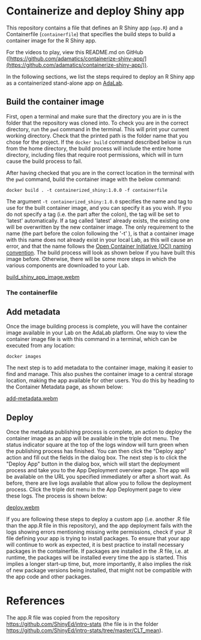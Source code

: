 # Containerize and deploy Shiny app
This repository contains a file that defines an R Shiny app (`app.R`) and a Containerfile (`containerfile`) 
that specifies the build steps to build a container image for the R Shiny app.

For the videos to play, view this README.md on GitHub ([https://github.com/adamatics/containerize-shiny-app/](https://github.com/adamatics/containerize-shiny-app/)).

In the following sections, we list the steps required to deploy an R Shiny app as a containerized stand-alone 
app on [AdaLab](https://adamatics.com/index.php/platform-2/).

## Build the container image
First, open a terminal and make sure that the directory you are in is the folder that the repository was cloned into. 
To check you are in the correct directory, run the `pwd` command in the terminal. This will print your current
working directory. Check that the printed path is the folder name that you chose for the project. If the 
`docker build` command described below is run from the home directory, the build process will include the entire 
home directory, including files that require root permissions, which will in turn cause the build process to fail.

After having checked that you are in the correct location in the terminal with the `pwd` command, 
build the container image with the below command:

```docker build . -t containerized_shiny:1.0.0 -f containerfile```

The argument `-t containerized_shiny:1.0.0` specifies the name and tag to use for the built container image, 
and you can specify it as you wish. If you do not specify a tag (i.e. the part after the colon), the tag will be set to
'latest' automatically. If a tag called 'latest' already exists, the existing one will be overwritten by the new 
container image. The only requirement to the name (the part before the colon following the '-t' ), is that a container 
image with this name does not 
already exist in your local Lab, as this will cause an error, and that the name 
follows the [Open Container Initiative (OCI) naming convention](https://github.com/containers/image/blob/main/docker/reference/regexp.go). The build process will look as shown below if 
you have built this image before. Otherwise, there will be some more steps in which the various components are 
downloaded to your Lab.

[build_shiny_app_image.webm](https://github.com/adamatics/containerize-shiny-app/assets/149479200/f843be3d-ea55-4fd4-b55b-873fe248cc67)

### The containerfile


## Add metadata
Once the image building process is complete, you will have the container image available in your Lab on the 
AdaLab platform. One way to view the container image file is with this command in a terminal, which can be executed 
from any location:

```docker images```

The next step is to add metadata to the container image, making it easier to find and manage. 
This also pushes the container image to a central storage location, making the app available for other users. 
You do this by heading to the Container Metadata page, as shown below:

[add-metadata.webm](https://github.com/adamatics/containerize-shiny-app/assets/149479200/c9844b90-35b2-4cf3-8a1f-e0a96c5d65fc)

## Deploy
Once the metadata publishing process is complete, an action to deploy the container image as an app will be available 
in the triple dot menu. The status indicator square at the top of the logs window will turn green when the 
publishing process has finished. You can then click the "Deploy app" action and fill out the fields in the dialog box. 
The next step is to click the "Deploy App" button in the dialog box, which will start the deployment process and take 
you to the App Deployment overview page. The app will be available on the URL you specified immediately or after a 
short wait. As before, there are live logs available that allow you to follow the deployment process. Click the 
triple dot menu in the App Deployment page to view these logs. The process is shown below:

[deploy.webm](https://github.com/adamatics/containerize-shiny-app/assets/149479200/c3d2ea82-b8f3-4329-8d42-5a50603bdaea)

If you are following these steps to deploy a custom app (i.e. another .R file than the app.R file in this repository),
and the app deployment fails with the logs showing errors mentioning missing write permissions, check if your .R file 
defining your app is trying to install packages. To ensure that your app will continue to work as expected, it is 
best practice to install necessary packages in the containerfile. If packages are installed in the .R file, i.e. at 
runtime, the packages will be installed every time the app is started. This implies a longer start-up time, but, more 
importantly, it also implies the risk of new package versions being installed, that might not be compatible with the 
app code and other packages.

# References
The app.R file was copied from the repository https://github.com/ShinyEd/intro-stats 
(the file is in the folder https://github.com/ShinyEd/intro-stats/tree/master/CLT_mean).
